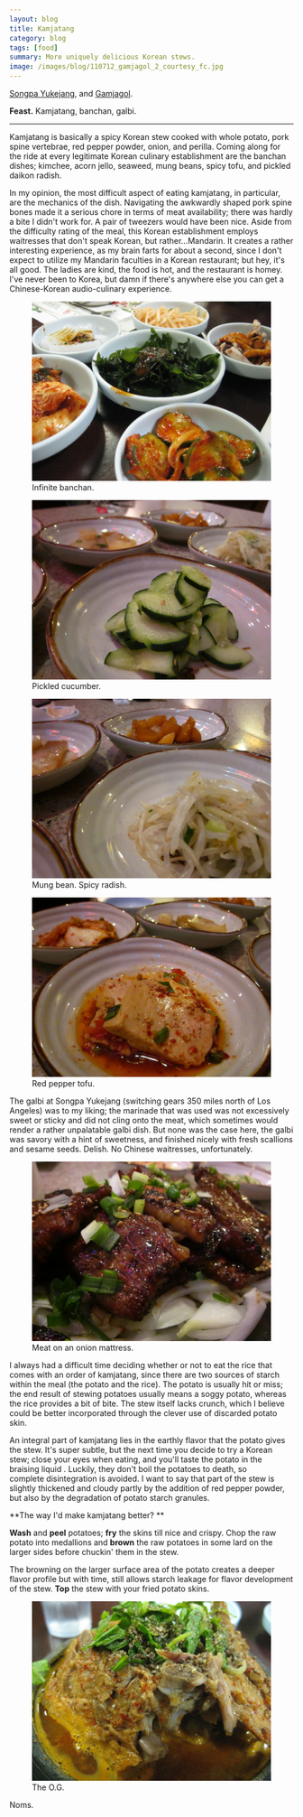 ```yaml
---
layout: blog
title: Kamjatang
category: blog
tags: [food]  
summary: More uniquely delicious Korean stews.
image: /images/blog/110712_gamjagol_2_courtesy_fc.jpg
---
```


[Songpa Yukejang](http://www.yelp.com/biz/songpa-yukejang-pleasanton), and [Gamjagol](http://www.yelp.com/biz/gam-ja-gol-los-angeles).

**Feast.** Kamjatang, banchan, galbi.

---

Kamjatang is basically a spicy Korean stew cooked with whole potato, pork spine vertebrae, red pepper powder, onion, and perilla. Coming along for the ride at every legitimate Korean culinary establishment are the banchan dishes; kimchee, acorn jello, seaweed, mung beans, spicy tofu, and pickled daikon radish.

In my opinion, the most difficult aspect of eating kamjatang, in particular, are the mechanics of the dish. Navigating the awkwardly shaped pork spine bones made it a serious chore in terms of meat availability; there was hardly a bite I didn't work for. A pair of tweezers would have been nice. Aside from the difficulty rating of the meal, this Korean establishment employs waitresses that don't speak Korean, but rather...Mandarin. It creates a rather interesting experience, as my brain farts for about a second, since I don't expect to utilize my Mandarin faculties in a Korean restaurant; but hey, it's all good. The ladies are kind, the food is hot, and the restaurant is homey. I've never been to Korea, but damn if there's anywhere else you can get a Chinese-Korean audio-culinary experience.

<figure>
    <img src="/images/blog/110712_gamjagol_1_courtesy_fc.jpg"></img>
    <figcaption>Infinite banchan.</figcaption>
</figure>

<figure>
    <img src="/images/blog/101212_songpa_yukejang_1_courtesy_jc.jpg"></img>
    <figcaption>Pickled cucumber.</figcaption>
</figure>

<figure>
    <img src="/images/blog/101212_songpa_yukejang_3_courtesy_jc.jpg"></img>
    <figcaption>Mung bean. Spicy radish.</figcaption>
</figure>

<figure>
    <img src="/images/blog/101212_songpa_yukejang_2_courtesy_jc.jpg"></img>
    <figcaption>Red pepper tofu.</figcaption>
</figure>

The galbi at Songpa Yukejang (switching gears 350 miles north of Los Angeles) was to my liking; the marinade that was used was not excessively sweet or sticky and did not cling onto the meat, which sometimes would render a rather unpalatable galbi dish. But none was the case here, the galbi was savory with a hint of sweetness, and finished nicely with fresh scallions and sesame seeds. Delish. No Chinese waitresses, unfortunately.

<figure>
    <img src="/images/blog/101212_songpa_yukejang_4_courtesy_jc.jpg"></img>
    <figcaption>Meat on an onion mattress.</figcaption>
</figure>

I always had a difficult time deciding whether or not to eat the rice that comes with an order of kamjatang, since there are two sources of starch within the meal (the potato and the rice). The potato is usually hit or miss; the end result of stewing potatoes usually means a soggy potato, whereas the rice provides a bit of bite. The stew itself lacks crunch, which I believe could be better incorporated through the clever use of discarded potato skin.

An integral part of kamjatang lies in the earthly flavor that the potato gives the stew. It's super subtle, but the next time you decide to try a Korean stew; close your eyes when eating, and you'll taste the potato in the braising liquid . Luckily, they don't boil the potatoes to death, so complete disintegration is avoided. I want to say that part of the stew is slightly thickened and cloudy partly by the addition of red pepper powder, but also by the degradation of potato starch granules.

**The way I'd make kamjatang better? **

**Wash** and **peel** potatoes; **fry** the skins till nice and crispy. Chop the raw potato into medallions and **brown** the raw potatoes in some lard on the larger sides before chuckin' them in the stew.

The browning on the larger surface area of the potato creates a deeper flavor profile but with time, still allows starch leakage for flavor development of the stew. **Top** the stew with your fried potato skins.

<figure>
    <img src="/images/blog/110712_gamjagol_2_courtesy_fc.jpg"></img>
    <figcaption>The O.G.</figcaption>
</figure>

Noms.
